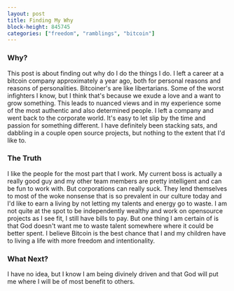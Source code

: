 ```yaml
---
layout: post
title: Finding My Why
block-height: 845745
categories: ["freedom", "ramblings", "bitcoin"]
---
```


### Why?

This post is about finding out why do I do the things I do. I left a career at a bitcoin company approximately a year ago, both for personal reasons and reasons of personalities. Bitcoiner's are like libertarians. Some of the worst infighters I know, but I think that's because we exude a love and a want to grow something. This leads to nuanced views and in my experience some of the most authentic and also determined people. I left a company and went back to the corporate world. It's easy to let slip by the time and passion for something different. I have definitely been stacking sats, and dabbling in a couple open source projects, but nothing to the extent that I'd like to. 

### The Truth

I like the people for the most part that I work. My current boss is actually a really good guy and my other team members are pretty intelligent and can be fun to work with. But corporations can really suck. They lend themselves to most of the woke nonsense that is so prevalent in our culture today and I'd like to earn a living by not letting my talents and energy go to waste. I am not quite at the spot to be independently wealthy and work on opensource projects as I see fit, I still have bills to pay. But one thing I am certain of is that God doesn't want me to waste talent somewhere where it could be better spent. I believe Bitcoin is the best chance that I and my children have to living a life with more freedom and intentionality. 

### What Next?
I have no idea, but I know I am being divinely driven and that God will put me where I will be of most benefit to others. 